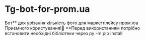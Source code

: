 # Tg-bot-for-prom.ua
Бот** для урізання кількість фото для маркетплейсу пром.юа Приємного користування!🤩
**Перед використанням потрібно встановити необхідні бібліотеки через py -m pip install

